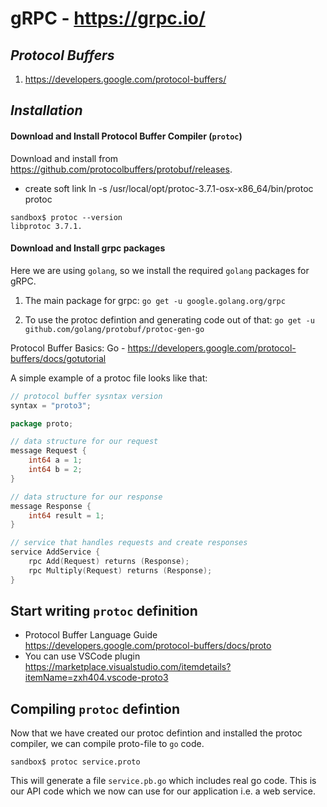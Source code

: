 # gRPC - https://grpc.io/

## _Protocol Buffers_

1. https://developers.google.com/protocol-buffers/

## _Installation_

#### Download and Install Protocol Buffer Compiler (`protoc`)

Download and install from https://github.com/protocolbuffers/protobuf/releases.
  -  create soft link ln -s /usr/local/opt/protoc-3.7.1-osx-x86_64/bin/protoc protoc

```
sandbox$ protoc --version
libprotoc 3.7.1.
```


#### Download and Install grpc packages

Here we are using `golang`, so we install the required `golang` packages for gRPC.

1. The main package for grpc:
`go get -u google.golang.org/grpc`

2. To use the protoc defintion and generating code out of that:
`go get -u github.com/golang/protobuf/protoc-gen-go`

Protocol Buffer Basics: Go -  https://developers.google.com/protocol-buffers/docs/gotutorial

A simple example of a protoc file looks like that:
```go
// protocol buffer sysntax version
syntax = "proto3";

package proto;

// data structure for our request
message Request {
    int64 a = 1;
    int64 b = 2;
}

// data structure for our response
message Response {
    int64 result = 1;
}

// service that handles requests and create responses
service AddService {
    rpc Add(Request) returns (Response);
    rpc Multiply(Request) returns (Response);
}
```

## Start writing `protoc` definition

* Protocol Buffer Language Guide https://developers.google.com/protocol-buffers/docs/proto
* You can use VSCode plugin https://marketplace.visualstudio.com/itemdetails?itemName=zxh404.vscode-proto3

## Compiling `protoc` defintion

Now that we have created our protoc defintion and installed the protoc compiler, we can compile proto-file to `go` code.

`sandbox$ protoc service.proto`

This will generate a file `service.pb.go` which includes real go code. This is our API code which we now can use for our application i.e. a web service.
